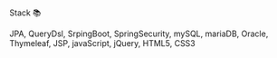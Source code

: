 Stack 📚


JPA, QueryDsl, SrpingBoot, SpringSecurity, mySQL, mariaDB, Oracle, Thymeleaf, JSP, javaScript, jQuery, HTML5, CSS3
